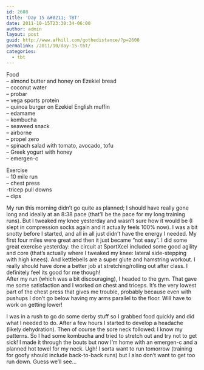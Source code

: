 ```yaml
---
id: 2608
title: 'Day 15 &#8211; TBT'
date: 2011-10-15T23:30:34-06:00
author: admin
layout: post
guid: http://www.afhill.com/gothedistance/?p=2608
permalink: /2011/10/day-15-tbt/
categories:
  - tbt
---
```

Food  
&#8211; almond butter and honey on Ezekiel bread  
&#8211; coconut water  
&#8211; probar  
&#8211; vega sports protein  
&#8211; quinoa burger on Ezekiel English muffin  
&#8211; edamame  
&#8211; kombucha  
&#8211; seaweed snack  
&#8211; airborne  
&#8211; propel zero  
&#8211; spinach salad with tomato, avocado, tofu  
&#8211; Greek yogurt with honey  
&#8211; emergen-c

Exercise  
&#8211; 10 mile run  
&#8211; chest press  
-tricep pull downs  
&#8211; dips

My run this morning didn&#8217;t go quite as planned; I should have really gone long and ideally at an 8:38 pace (that&#8217;ll be the pace for my long training runs). But I tweaked my knee yesterday and wasn&#8217;t sure how it would be (I slept in compression socks again and it actually feels 100% now). I was a bit snotty before I started, and all in all just didn&#8217;t have the energy I needed. My first four miles were great and then it just became &#8220;not easy&#8221;. I did some great exercise yesterday: the circuit at SportXcel included some good agility and core (that&#8217;s actually where I tweaked my knee: lateral side-stepping with high knees). And kettlebells are a super glute and hamstring workout. I really should have done a better job at stretching/rolling out after class. I definitely feel its good for me though!  
After my run (which was a bit discouraging), I headed to the gym. That gave me some satisfaction and I worked on chest and triceps. It&#8217;s the very lowest part of the chest press that gives me trouble, probably because even with pushups I don&#8217;t go below having my arms parallel to the floor. Will have to work on getting lower!

I was in a rush to go do some derby stuff so I grabbed food quickly and did what I needed to do. After a few hours I started to develop a headache (likely dehydration). Then of course the sore neck followed: I know my patterns. So I had some kombucha and tried to stretch out and try not to get sick! I made it through the bouts but now I&#8217;m home with an emergen-c and a planned hot towel for my neck. Ugh! I sorta want to run tomorrow (training for goofy should include back-to-back runs) but I also don&#8217;t want to get too run down. Guess we&#8217;ll see&#8230;